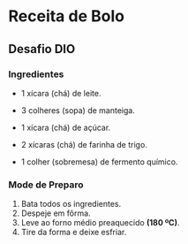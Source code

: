 # Receita de Bolo
## Desafio DIO

### Ingredientes
* 1 xícara (chá) de leite.

* 3 colheres (sopa) de manteiga.

* 1 xícara (chá) de açúcar.

* 2 xícaras (chá) de farinha de trigo.

* 1 colher (sobremesa) de fermento químico.

### Mode de Preparo

1. Bata todos os ingredientes.
2. Despeje em fôrma.
3. Leve ao forno médio preaquecido **(180 ºC)**.
4. Tire da forma e deixe esfriar.